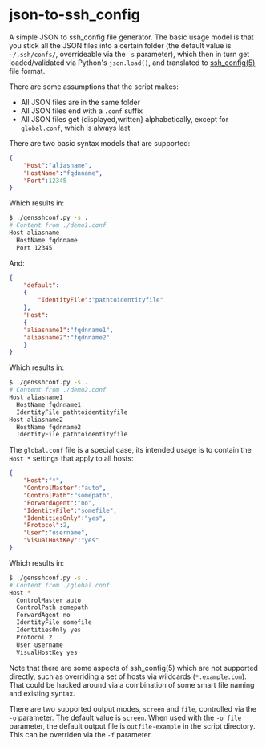 json-to-ssh_config
==================

A simple JSON to ssh_config file generator. The basic usage model is that you
stick all the JSON files into a certain folder (the default value is
`~/.ssh/confs/`, overrideable via the `-s` parameter), which then in turn get
loaded/validated via Python's `json.load()`, and translated to
[ssh_config(5)](http://manpg.es/ssh_config) file format.

There are some assumptions that the script makes:
* All JSON files are in the same folder
* All JSON files end with a `.conf` suffix
* All JSON files get {displayed,written} alphabetically, except for `global.conf`,
which is always last

There are two basic syntax models that are supported:

```json
{
    "Host":"aliasname",
    "HostName":"fqdnname",
    "Port":12345
}
```
Which results in:
```sh
$ ./gensshconf.py -s .
# Content from ./demo1.conf
Host aliasname
  HostName fqdnname
  Port 12345

```
And:
```json
{
    "default":
    {
        "IdentityFile":"pathtoidentityfile"
    },
    "Host":
    {
    "aliasname1":"fqdnname1",
    "aliasname2":"fqdnname2"
    }
}
```
Which results in:
```sh
$ ./gensshconf.py -s .
# Content from ./demo2.conf
Host aliasname1
  HostName fqdnname1
  IdentityFile pathtoidentityfile
Host aliasname2
  HostName fqdnname2
  IdentityFile pathtoidentityfile

```
The `global.conf` file is a special case, its intended usage is to contain the
`Host *` settings that apply to all hosts:
```json
{
    "Host":"*",
    "ControlMaster":"auto",
    "ControlPath":"somepath",
    "ForwardAgent":"no",
    "IdentityFile":"somefile",
    "IdentitiesOnly":"yes",
    "Protocol":2,
    "User":"username",
    "VisualHostKey":"yes"
}
```
Which results in:
```sh
$ ./gensshconf.py -s .
# Content from ./global.conf
Host *
  ControlMaster auto
  ControlPath somepath
  ForwardAgent no
  IdentityFile somefile
  IdentitiesOnly yes
  Protocol 2
  User username
  VisualHostKey yes

```
Note that there are some aspects of ssh_config(5) which are not supported
directly, such as overriding a set of hosts via wildcards (`*.example.com`).
That could be hacked around via a combination of some smart file naming and
existing syntax.

There are two supported output modes, `screen` and `file`, controlled via the
`-o` parameter. The default value is `screen`. When used with the `-o file`
parameter, the default output file is `outfile-example` in the script
directory. This can be overriden via the `-f` parameter.
